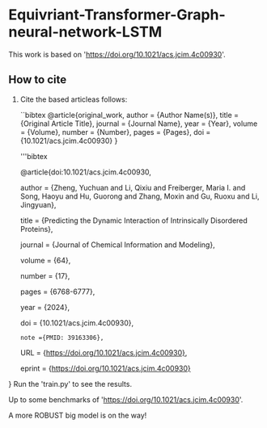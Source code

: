 ﻿# Equivriant-Transformer-Graph-neural-network-LSTM
 
 This work is based on 'https://doi.org/10.1021/acs.jcim.4c00930'. 
 
## How to cite

1. Cite the based articleas follows:

   ``bibtex
   @article{original_work,
       author = {Author Name(s)},
       title = {Original Article Title},
       journal = {Journal Name},
       year = {Year},
       volume = {Volume},
       number = {Number},
       pages = {Pages},
       doi = {10.1021/acs.jcim.4c00930}
   }
   
   '''bibtex
   
   @article{doi:10.1021/acs.jcim.4c00930,
   
   author = {Zheng, Yuchuan and Li, Qixiu and Freiberger, Maria I. and Song, Haoyu and Hu, Guorong and Zhang, Moxin and Gu, Ruoxu and Li, Jingyuan},
   
   title = {Predicting the Dynamic Interaction of Intrinsically Disordered Proteins},
   
   journal = {Journal of Chemical Information and Modeling},
   
   volume = {64},
   
   number = {17},
   
   pages = {6768-6777},
   
   year = {2024},
   
   doi = {10.1021/acs.jcim.4c00930},
   
       note ={PMID: 39163306},

   URL = {https://doi.org/10.1021/acs.jcim.4c00930},
   
   eprint = {https://doi.org/10.1021/acs.jcim.4c00930}

}
 Run the 'train.py' to see the results.
 
 Up to some benchmarks of 'https://doi.org/10.1021/acs.jcim.4c00930'.
 
 A more ROBUST big model is on the way!
